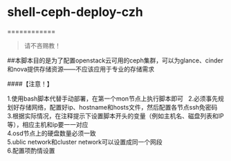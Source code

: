 # shell-ceph-deploy-czh
============
>请不吝赐教！

##本脚本目的是为了配置openstack云可用的ceph集群，可以为glance、cinder和nova提供存储资源——不应该应用于专业的存储需求

####【注意！】  

1.使用bash脚本代替手动部署，在第一个mon节点上执行脚本即可  
2.必须事先规划好存储网络，配置好ip、hostname和hosts文件，然后配置各节点ssh免密码  
3.根据实际情况，在注释提示下设置脚本开头的变量（例如主机名、磁盘列表和IP等），相应主机和ip要一一对应  
4.osd节点上的硬盘数量必须一致  
5.ublic network和cluster network可以设置成同一个网段  
6.配置项酌情设置
